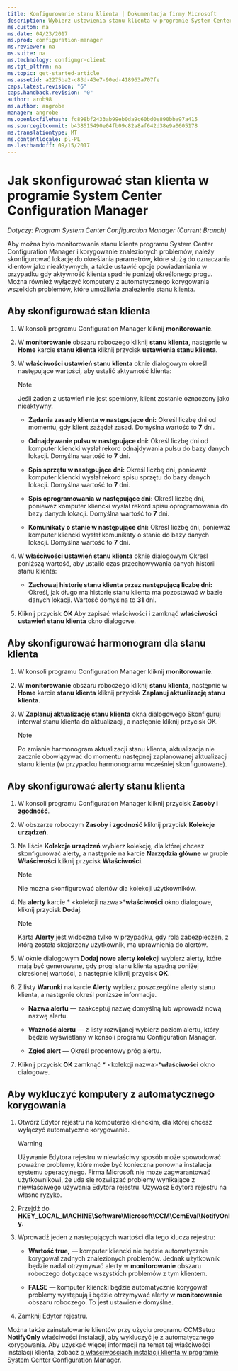 ```yaml
---
title: Konfigurowanie stanu klienta | Dokumentacja firmy Microsoft
description: Wybierz ustawienia stanu klienta w programie System Center Configuration Manager.
ms.custom: na
ms.date: 04/23/2017
ms.prod: configuration-manager
ms.reviewer: na
ms.suite: na
ms.technology: configmgr-client
ms.tgt_pltfrm: na
ms.topic: get-started-article
ms.assetid: a2275ba2-c83d-43e7-90ed-418963a707fe
caps.latest.revision: "6"
caps.handback.revision: "0"
author: arob98
ms.author: angrobe
manager: angrobe
ms.openlocfilehash: fc898bf2433ab99eb0da9c60bd0e890bba97a415
ms.sourcegitcommit: b438515490e04fb09c82a8af642d38e9a0605178
ms.translationtype: MT
ms.contentlocale: pl-PL
ms.lasthandoff: 09/15/2017
---
```

# <a name="how-to-configure-client-status-in-system-center-configuration-manager"></a>Jak skonfigurować stan klienta w programie System Center Configuration Manager

*Dotyczy: Program System Center Configuration Manager (Current Branch)*

Aby można było monitorowania stanu klienta programu System Center Configuration Manager i korygowanie znalezionych problemów, należy skonfigurować lokację do określania parametrów, które służą do oznaczania klientów jako nieaktywnych, a także ustawić opcje powiadamiania w przypadku gdy aktywność klienta spadnie poniżej określonego progu. Można również wyłączyć komputery z automatycznego korygowania wszelkich problemów, które umożliwia znalezienie stanu klienta.  

##  <a name="BKMK_1"></a>Aby skonfigurować stan klienta  

1.  W konsoli programu Configuration Manager kliknij **monitorowanie**.  

2.  W **monitorowanie** obszaru roboczego kliknij **stanu klienta**, następnie w **Home** karcie **stanu klienta** kliknij przycisk **ustawienia stanu klienta**.  

3.  W **właściwości ustawień stanu klienta** oknie dialogowym określ następujące wartości, aby ustalić aktywność klienta:  

    > [!NOTE]  
    >  Jeśli żaden z ustawień nie jest spełniony, klient zostanie oznaczony jako nieaktywny.  

    -   **Żądania zasady klienta w następujące dni:** Określ liczbę dni od momentu, gdy klient zażądał zasad. Domyślna wartość to **7** dni.  

    -   **Odnajdywanie pulsu w następujące dni:** Określ liczbę dni od komputer kliencki wysłał rekord odnajdywania pulsu do bazy danych lokacji. Domyślna wartość to **7** dni.  

    -   **Spis sprzętu w następujące dni:** Określ liczbę dni, ponieważ komputer kliencki wysłał rekord spisu sprzętu do bazy danych lokacji. Domyślna wartość to **7** dni.  

    -   **Spis oprogramowania w następujące dni:** Określ liczbę dni, ponieważ komputer kliencki wysłał rekord spisu oprogramowania do bazy danych lokacji. Domyślna wartość to **7** dni.  

    -   **Komunikaty o stanie w następujące dni:** Określ liczbę dni, ponieważ komputer kliencki wysłał komunikaty o stanie do bazy danych lokacji. Domyślna wartość to **7** dni.  

4.  W **właściwości ustawień stanu klienta** oknie dialogowym Określ poniższą wartość, aby ustalić czas przechowywania danych historii stanu klienta:  

    -   **Zachowaj historię stanu klienta przez następującą liczbę dni:** Określ, jak długo ma historię stanu klienta ma pozostawać w bazie danych lokacji. Wartość domyślna to **31** dni.  

5.  Kliknij przycisk **OK** Aby zapisać właściwości i zamknąć **właściwości ustawień stanu klienta** okno dialogowe.  

##  <a name="BKMK_Schedule"></a>Aby skonfigurować harmonogram dla stanu klienta  

1.  W konsoli programu Configuration Manager kliknij **monitorowanie**.  

2.  W **monitorowanie** obszaru roboczego kliknij **stanu klienta**, następnie w **Home** karcie **stanu klienta** kliknij przycisk **Zaplanuj aktualizację stanu klienta**.  

3.  W **Zaplanuj aktualizację stanu klienta** okna dialogowego Skonfiguruj interwał stanu klienta do aktualizacji, a następnie kliknij przycisk OK.  

    > [!NOTE]  
    >  Po zmianie harmonogram aktualizacji stanu klienta, aktualizacja nie zacznie obowiązywać do momentu następnej zaplanowanej aktualizacji stanu klienta (w przypadku harmonogramu wcześniej skonfigurowane).  

##  <a name="BKMK_2"></a>Aby skonfigurować alerty stanu klienta  

1.  W konsoli programu Configuration Manager kliknij przycisk **Zasoby i zgodność**.  

2.  W obszarze roboczym **Zasoby i zgodność** kliknij przycisk **Kolekcje urządzeń**.  

3.  Na liście **Kolekcje urządzeń** wybierz kolekcję, dla której chcesz skonfigurować alerty, a następnie na karcie **Narzędzia główne** w grupie **Właściwości** kliknij przycisk **Właściwości**.  

    > [!NOTE]  
    >  Nie można skonfigurować alertów dla kolekcji użytkowników.  

4.  Na **alerty** karcie * &lt;kolekcji nazwa\>***właściwości** okno dialogowe, kliknij przycisk **Dodaj**.  

    > [!NOTE]  
    >  Karta **Alerty** jest widoczna tylko w przypadku, gdy rola zabezpieczeń, z którą została skojarzony użytkownik, ma uprawnienia do alertów.  

5.  W oknie dialogowym **Dodaj nowe alerty kolekcji** wybierz alerty, które mają być generowane, gdy progi stanu klienta spadną poniżej określonej wartości, a następnie kliknij przycisk **OK**.  

6.  Z listy **Warunki** na karcie **Alerty** wybierz poszczególne alerty stanu klienta, a następnie określ poniższe informacje.  

    -   **Nazwa alertu** — zaakceptuj nazwę domyślną lub wprowadź nową nazwę alertu.  

    -   **Ważność alertu** — z listy rozwijanej wybierz poziom alertu, który będzie wyświetlany w konsoli programu Configuration Manager.  

    -   **Zgłoś alert** — Określ procentowy próg alertu.  

7.  Kliknij przycisk **OK** zamknąć * &lt;kolekcji nazwa\>***właściwości** okno dialogowe.  

##  <a name="BKMK_3"></a>Aby wykluczyć komputery z automatycznego korygowania  

1.  Otwórz Edytor rejestru na komputerze klienckim, dla której chcesz wyłączyć automatyczne korygowanie.  

    > [!WARNING]  
    >  Używanie Edytora rejestru w niewłaściwy sposób może spowodować poważne problemy, które może być konieczna ponowna instalacja systemu operacyjnego. Firma Microsoft nie może zagwarantować użytkownikowi, że uda się rozwiązać problemy wynikające z niewłaściwego używania Edytora rejestru. Używasz Edytora rejestru na własne ryzyko.  

2.  Przejdź do **HKEY_LOCAL_MACHINE\Software\Microsoft\CCM\CcmEval\NotifyOnly**.  

3.  Wprowadź jeden z następujących wartości dla tego klucza rejestru:  

    -   **Wartość true,** — komputer kliencki nie będzie automatycznie korygował żadnych znalezionych problemów. Jednak użytkownik będzie nadal otrzymywać alerty w **monitorowanie** obszaru roboczego dotyczące wszystkich problemów z tym klientem.  

    -   **FALSE** — komputer kliencki będzie automatycznie korygował problemy występują i będzie otrzymywać alerty w **monitorowanie** obszaru roboczego. To jest ustawienie domyślne.  

4.  Zamknij Edytor rejestru.  

 Można także zainstalowanie klientów przy użyciu programu CCMSetup **NotifyOnly** właściwości instalacji, aby wykluczyć je z automatycznego korygowania. Aby uzyskać więcej informacji na temat tej właściwości instalacji klienta, zobacz [o właściwościach instalacji klienta w programie System Center Configuration Manager](../../../core/clients/deploy/about-client-installation-properties.md).  
